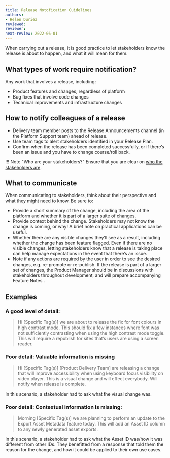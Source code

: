 ```yaml
---
title: Release Notofication Guidelines
authors: 
- Helen Duriez
reviewed: 
reviewer:
next-review: 2022-06-01
---
```


When carrying out a release, it is good practice to let stakeholders know the release is about to happen, and what it will mean for them. 

## What types of work require notification? 

Any work that involves a release, including:
- Product features and changes, regardless of platform
- Bug fixes that involve code changes
- Technical improvements and infrastructure changes

## How to notify colleagues of a release

- Delivery team member posts to the Release Announcements channel (in the Platform Support team) ahead of release.
- Use team tags to alert stakeholders identified in your Release Plan.
- Confirm when the release has been completed successfully, or if there’s been an issue and you have to change course/roll back. 

!!! Note "Who are your stakeholders?"
Ensure that you are clear on [who the stakeholders are]().

## What to communicate
When communicating to stakeholders, think about their perspective and what they might need to know. Be sure to:
-	Provide a short summary of the change, including the area of the platform and whether it is part of a larger suite of changes.
-	Provide context behind the change. Stakeholders may not know the change is coming, or why! A brief note on practical applications can be useful. 
-	Whether there are any visible changes they’ll see as a result, including whether the change has been feature flagged. Even if there are no visible changes, letting stakeholders know that a release is taking place can help manage expectations in the event that there’s an issue. 
-	Note if any actions are required by the user in order to see the desired changes, e.g. re-promote or re-publish. 
If the release is part of a larger set of changes, the Product Manager should be in discussions with stakeholders throughout development, and will prepare accompanying Feature Notes . 

## Examples
 
###	A good level of detail:

> Hi \[Specific Tag(s)] we are about to release the fix for font colours in high contrast mode. 
> This should fix a few instances where font was not sufficiently contrasting when using the high contrast mode toggle. 
> This will require a republish for sites that’s users are using a screen reader.

###	Poor detail: Valuable information is missing

> Hi \[Specific Tag(s)] \[Product Delivery Team] are releasing a change that will improve accessibility when using keyboard focus visibility on video player. 
> This is a visual change and will effect everybody. Will notify when release is complete.

In this scenario, a stakeholder had to ask what the visual change was.
 
### Poor detail: Contextual information is missing:
> Morning \[Specific Tag(s)] we are planning to perform an update to the Export Asset Metadata feature today. This will add an Asset ID column to any newly generated asset exports.

In this scenario, a stakeholder had to ask what the Asset ID was/how it was different from other IDs. They benefitted from a response that told them the reason for the change, and how it could be applied to their own use cases. 


